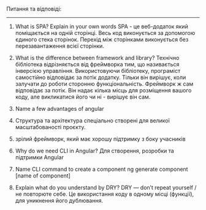 Питання та відповіді:
__________________________________________________________________________
1. What is SPA? Explain in your own words
   SPA - це веб-додаток який поміщається на одній сторінці. Весь код виконується за допомогою єдиного стека сторінок. Перехід між сторінками виконується без перезавантаження всієї сторінки.

2. What is the difference between framework and library?
   Технічно бібліотека відрізняється від фреймворка тим, що називається інверсією управління.
   Використовуючи бібліотеку, програміст самостійно відповідає за потік додатку. Тільки він вирішує, коли залучати до роботи сторонню функціональність.
   Фреймворк ж сам відповідає за потік. Він надає кілька місць для розміщення вашого коду, але викликатися його чи ні - вирішує він сам.

3. Name a few advantages of angular
  1. Структура та архітектура спеціально створені для великої масштабованості проєкту.
  2. зрілий фреймворк, який має хорошу підтримку з боку учасників

4. Why do we need CLI in Angular?
   Для створення, розробки та підтримки Angular

5. Name CLI command to create a component
   ng generate component [name of component]

6. Explain what do you understand by DRY?
   DRY — don’t repeat yourself / не повторюте себе.
   Це використання коду в одному місці (функції), для уникнення його дублювання. 
